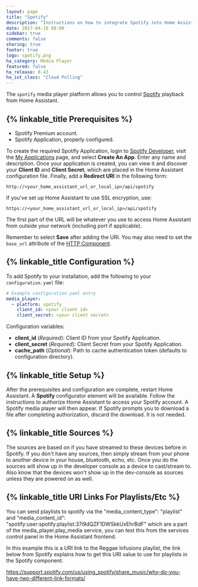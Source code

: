 ```yaml
---
layout: page
title: "Spotify"
description: "Instructions on how to integrate Spotify into Home Assistant."
date: 2017-04-10 08:00
sidebar: true
comments: false
sharing: true
footer: true
logo: spotify.png
ha_category: Media Player
featured: false
ha_release: 0.43
ha_iot_class: "Cloud Polling"
---
```


The `spotify` media player platform allows you to control [Spotify](https://www.spotify.com/) playback from Home Assistant.

## {% linkable_title Prerequisites %}

- Spotify Premium account.
- Spotify Application, properly configured.

To create the required Spotify Application, login to [Spotify Developer](https://developer.spotify.com), visit the [My Applications](https://developer.spotify.com/my-applications/#!/applications) page, and select **Create An App**. Enter any name and description. Once your application is created, you can view it and discover your **Client ID** and **Client Secret**, which are placed in the Home Assistant configuration file. Finally, add a **Redirect URI** in the following form:

`http://<your_home_assistant_url_or_local_ip>/api/spotify`

If you've set up Home Assistant to use SSL encryption, use:

`https://<your_home_assistant_url_or_local_ip>/api/spotify`

The first part of the URL will be whatever you use to access Home Assistant from outside your network (including port if applicable).

Remember to select **Save** after adding the URI. You may also need to set the `base_url` attribute of the [HTTP Component](https://home-assistant.io/components/http/).


## {% linkable_title Configuration %}

To add Spotify to your installation, add the following to your `configuration.yaml` file:

```yaml
# Example configuration.yaml entry
media_player:
  - platform: spotify
    client_id: <your client id>
    client_secret: <your client secret>
```

Configuration variables:

- **client_id** (*Required*): Client ID from your Spotify Application.
- **client_secret** (*Required*): Client Secret from your Spotify Application.
- **cache_path** (*Optional*): Path to cache authentication token (defaults to configuration directory).

## {% linkable_title Setup %}

After the prerequisites and configuration are complete, restart Home Assistant. A **Spotify** configurator element will be available. Follow the instructions to authorize Home Assistant to access your Spotify account. A Spotify media player will then appear. If Spotify prompts you to download a file after completing authorization, discard the download. It is not needed.

## {% linkable_title Sources %}
The sources are based on if you have streamed to these devices before in Spotify. If you don't have any sources, then simply stream from your phone to another device in your house, bluetooth, echo, etc. Once you do the sources will show up in the developer console as a device to cast/stream to. Also know that the devices won't show up in the dev-console as sources unless they are powered on as well.

## {% linkable_title URI Links For Playlists/Etc %}
You can send playlists to spotify via the "media_content_type": "playlist" and "media_content_id": "spotify:user:spotify:playlist:37i9dQZF1DWSkkUxEhrBdF" which are a part of the media_player.play_media service, you can test this from the services control panel in the Home Assistant frontend.

In this example this is a URI link to the Reggae Infusions playlist, the link below from Spotify explains how to get this URI value to use for playlists in the Spotify component.

https://support.spotify.com/us/using_spotify/share_music/why-do-you-have-two-different-link-formats/
